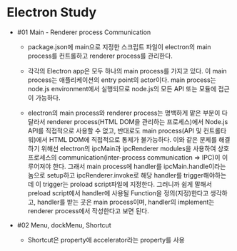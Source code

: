 # Electron Study

- #01 Main - Renderer process Communication 

    - package.json에 main으로 지정한 스크립트 파일이 electron의 main process를 컨트롤하고 renderer process를 관리한다.

    - 각각의 Electron app은 모두 하나의 main process를 가지고 있다. 이 main process는 애플리케이션의 entry point의 actor이다.
main process는 node.js environment에서 실행되므로 node.js의 모든 API 또는 모듈에 접근이 가능하다.

    - electron의 main process와 renderer process는 명백하게 맡은 부분이 다 달라서 renderer process(HTML DOM을 관리하는 프로세스)에서 Node.js API를 직접적으로 사용할 수 없고,
반대로도 main process(API 및 컨트롤타워)에서 HTML DOM에 직접적으로 통제가 불가능하다. 이와 같은 문제를 해결하기 위해선 electron의 ipcMain과 ipcRenderer modules을 사용하여 상호 프로세스의 
communication(inter-process communication => IPC)이 이루어져야 한다. 그래서 main process에 handler를 ipcMain.handle이라는 놈으로 setup하고 ipcRenderer.invoke로 해당 handler를 trigger해야하는데 이 trigger는 proload script파일에 지정한다. 
그러니까 쉽게 말해서 preload script에서 handler에 사용될 Function을 정의(지정)한다고 생각하고, handler를 받는 곳은 main process이며, handler의 implement는 renderer process에서 작성한다고 보면 된다.


- #02 Menu, dockMenu, Shortcut

    - Shortcut은 property에 accelerator라는 property를 사용